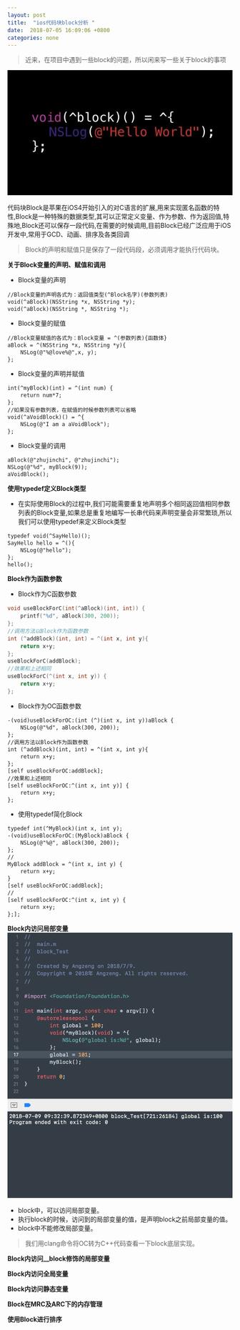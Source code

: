 ```yaml
---
layout: post
title:  "ios代码块block分析 "
date:  2018-07-05 16:09:06 +0800
categories: none
---
```

> 近来，在项目中遇到一些block的问题，所以闲来写一些关于block的事项    

![](/images/2018-07-05-16-08-09.jpg)

代码块Block是苹果在iOS4开始引入的对C语言的扩展,用来实现匿名函数的特性,Block是一种特殊的数据类型,其可以正常定义变量、作为参数、作为返回值,特殊地,Block还可以保存一段代码,在需要的时候调用,目前Block已经广泛应用于iOS开发中,常用于GCD、动画、排序及各类回调
> Block的声明和赋值只是保存了一段代码段，必须调用才能执行代码块。      

**关于Block变量的声明、赋值和调用**    
* Block变量的声明
```objc    
//Block变量的声明各式为：返回值类型(^Block名字)(参数列表)    
void(^aBlock)(NSString *x, NSString *y);
void(^aBlock)(NSString *, NSString *);
```
* Block变量的赋值
```objc
//Block变量赋值的各式为：Block变量 = ^(参数列表){函数体}    
aBlock = ^(NSString *x, NSString *y){
    NSLog(@"%@love%@",x, y);
};
```
* Block变量的声明并赋值     
```objc
int(^myBlock)(int) = ^(int num) {
    return num*7;
};
//如果没有参数列表，在赋值的时候参数列表可以省略
void(^aVoidBlock)() = ^{
    NSLog(@"I am a aVoidBlock");
};
```
* Block变量的调用
```objc
aBlock(@"zhujinchi", @"zhujinchi");
NSLog(@"%d", myBlock(9));
aVoidBlock();
```    

**使用typedef定义Block类型**    
* 在实际使用Block的过程中,我们可能需要重复地声明多个相同返回值相同参数列表的Block变量,如果总是重复地编写一长串代码来声明变量会非常繁琐,所以我们可以使用typedef来定义Block类型    
```objc    
typedef void(^SayHello)();
SayHello hello = ^(){
    NSLog(@"hello");
};
hello();
```    

**Block作为函数参数**    
* Block作为C函数参数
```c    
void useBlockForC(int(^aBlock)(int, int)) {
    printf("%d", aBlock(300, 200));
};
//调用方法以Block作为函数参数
int (^addBlock)(int, int) = ^(int x, int y){
    return x+y;
};
useBlockForC(addBlock);
//效果和上述相同
useBlockForC(^(int x, int y)) {
    return x+y;
};
```    
* Block作为OC函数参数
```objc
-(void)useBlockForOC:(int (^)(int x, int y))aBlock {
    NSLog(@"%d", aBlock(300, 200));
};
//调用方法以Block作为函数参数
int (^addBlock)(int, int) = ^(int x, int y){
    return x+y;
};
[self useBlockForOC:addBlock];
//效果和上述相同
[self useBlockForOC:^(int x, int y)] {
    return x+y;
};
```    
* 使用typedef简化Block
```objc
typedef int(^MyBlock)(int x, int y);
-(void)useBlockForOC:(MyBlock)aBlock {
    NSLog(@"%@", aBlock(300, 200));
};
//
MyBlock addBlock = ^(int x, int y) {
    return x+y;
}
[self useBlockForOC:addBlock];
//
[self useBlockForOC:^(int x, int y) {
    return x+y;
};];
```

**Block内访问局部变量**
![](/images/2018-07-09-09-35-16.png)
* block中，可以访问局部变量。
* 执行block的时候，访问到的局部变量的值，是声明block之前局部变量的值。
* block中不能修改局部变量。
> 我们用clang命令将OC转为C++代码查看一下block底层实现。 

**Block内访问__block修饰的局部变量**

**Block内访问全局变量**

**Block内访问静态变量**

**Block在MRC及ARC下的内存管理**

**使用Block进行排序**



